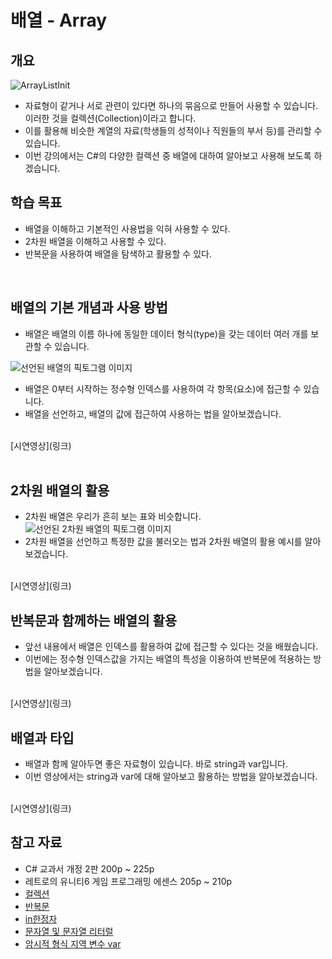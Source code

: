 # 배열 - Array

## 개요
![ArrayListInit](https://develrocket-bucket.s3.ap-northeast-2.amazonaws.com/learning/XRP-102/XRP-10202_ProgrammingLanguage/XRP-1020201_ProgrammingBasics/XRP-102020107_ArrayList/ArrayListInit.png)
<br>

- 자료형이 같거나 서로 관련이 있다면 하나의 묶음으로 만들어 사용할 수 있습니다. 이러한 것을 컬렉션(Collection)이라고 합니다. 
- 이를 활용해 비슷한 계열의 자료(학생들의 성적이나 직원들의 부서 등)를 관리할 수 있습니다.
- 이번 강의에서는 C#의 다양한 컬렉션 중 배열에 대하여 알아보고 사용해 보도록 하겠습니다.

## 학습 목표
- 배열을 이해하고 기본적인 사용법을 익혀 사용할 수 있다.
- 2차원 배열을 이해하고 사용할 수 있다.
- 반복문을 사용하여 배열을 탐색하고 활용할 수 있다.

<br>

## 배열의 기본 개념과 사용 방법
- 배열은 배열의 이름 하나에 동일한 데이터 형식(type)을 갖는 데이터 여러 개를 보관할 수 있습니다.

![선언된 배열의 픽토그램 이미지](링크)

- 배열은 0부터 시작하는 정수형 인덱스를 사용하여 각 항목(요소)에 접근할 수 있습니다.
- 배열을 선언하고, 배열의 값에 접근하여 사용하는 법을 알아보겠습니다.
  

<br>
[시연영상](링크)
<br>


<br>

## 2차원 배열의 활용
- 2차원 배열은 우리가 흔히 보는 표와 비슷합니다.
![선언된 2차원 배열의 픽토그램 이미지](링크)
- 2차원 배열을 선언하고 특정한 값을 불러오는 법과 2차원 배열의 활용 예시를 알아보겠습니다.
  

<br>
[시연영상](링크)
<br>


## 반복문과 함께하는 배열의 활용
- 앞선 내용에서 배열은 인덱스를 활용하여 값에 접근할 수 있다는 것을 배웠습니다.
- 이번에는 정수형 인덱스값을 가지는 배열의 특성을 이용하여 반복문에 적용하는 방법을 알아보겠습니다.


<br>
[시연영상](링크)
<br>


## 배열과 타입
- 배열과 함께 알아두면 좋은 자료형이 있습니다. 바로 string과 var입니다.
- 이번 영상에서는 string과 var에 대해 알아보고 활용하는 방법을 알아보겠습니다.


<br>
[시연영상](링크)
<br>


## 참고 자료
- C# 교과서 개정 2판 200p ~ 225p
- 레트로의 유니티6 게임 프로그래밍 에센스 205p ~ 210p
- [컬렉션](https://learn.microsoft.com/ko-kr/dotnet/csharp/language-reference/builtin-types/collections)
- [반복문](https://learn.microsoft.com/ko-kr/dotnet/csharp/language-reference/statements/iteration-statements)
- [in한정자](https://learn.microsoft.com/ko-kr/dotnet/csharp/language-reference/keywords/in-generic-modifier)
- [문자열 및 문자열 리터럴](https://learn.microsoft.com/ko-kr/dotnet/csharp/programming-guide/strings/)
- [암시적 형식 지역 변수 var](https://learn.microsoft.com/ko-kr/dotnet/csharp/programming-guide/classes-and-structs/implicitly-typed-local-variables)